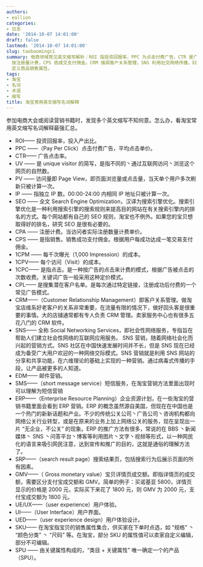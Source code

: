 ```yaml
---
authors:
- eallion
categories:
- 日志
date: '2014-10-07 14:01:00'
draft: false
lastmod: '2014-10-07 14:01:00'
slug: taobaomingci
summary: 电商领域常见英文缩写解析：ROI 指投资回报率，PPC 为点击付费广告，CTR 是广告点击率，UV 代表独立访客，PV 即页面浏览量。SEO 关乎搜索引擎排名，CPA
  按注册量计费，CPS 依成交支付佣金。CRM 强调客户关系管理，SNS 利用社交网络传播，EDM 和 SMS 分别指邮件与短信营销。GMV 统计详情页成交额，SKU
  定义商品销售属性。
tags:
- 淘宝
- 名词
- 术语
- 缩写
title: 淘宝常用英文缩写名词解释
---
```

参加电商大会或阅读营销书籍时，发现多个英文缩写不知何意。怎么办，看淘宝常用英文缩写名词解释最强汇总。

- ROI—— 投资回报率，投入产出比。
- PPC ——（Pay Per Click）点击付费广告，平均点击单价。
- CTR—— 广告点击率。
- UV —— 是 unique visitor 的简写，是指不同的丶通过互联网访问丶浏览这个网页的自然数。
- PV —— 访问量即 Page View，即页面浏览量或点击量，当天单个用户多次刷新只被计算一次。
- IP —— 指独立 IP 数。00:00-24:00 内相同 IP 地址只被计算一次。
- SEO —— 全文 Search Engine Optimization，汉译为搜索引擎优化。搜索引擎优化是一种利用搜索引擎的搜索规则来提高目的网站在有关搜索引擎内的排名的方式。每个网站都有自己的 SEO 规则，淘宝也不例外。如果您的宝贝想取得好的排名，研究 SEO 是很有必要的。
- CPA —— 注册计费。当访问者实际注册数量计费单价。
- CPS —— 是指销售。销售成功支付佣金。根据用户每成功达成一笔交易支付佣金。
- 1CPM —— 每千次曝光（1,000 Impression）的成本。
- 1CPV—— 每个访问（Visit）的成本。
- 1CPC—— 是指点击。是一种按广告的点击来计费的模式，根据广告被点击的次数收费。关键词广告一般采用这种定价模式。
- CPL—— 是搜集潜在客户名单。是每次通过特定链接，注册成功后付费的一个常见广告模式。
- CRM——（Customer Relationship Management）即客户关系管理。做淘宝店维系好老客户的关系非常重要，在流量有限的情况下，做好回头客是很重要的事情。大的店铺通常都有专人负责 CRM 管理。卖家服务中心也有很多五花八门的 CRM 软件。
- SNS—— 全称 Social Networking Services，即社会性网络服务，专指旨在帮助人们建立社会性网络的互联网应用服务。 SNS 营销，随着网络社会化而兴起的营销方式。SNS 社区在中国快速发展时间并不长，但是 SNS 现在已经成为备受广大用户欢迎的一种网络交际模式。SNS 营销就是利用 SNS 网站的分享和共享功能，在六维理论的基础上实现的一种营销。通过病毒式传播的手段，让产品被更多的人知道。
- EDM—— 邮件营销。
- SMS——（short message service）短信服务，在淘宝营销方法里面出现时可以理解为短信营销
- ERP——（Enterprise Resource Planning）企业资源计划，在一些淘宝的营销书籍里面会看到 ERP 营销。ERP 的概念虽然源自美国，但现在在中国也是一个热门的新新话题和产业。不少的传统公关公司丶广告公司丶咨询机构都向网络公关行业转型，或是在原来的业务上加上网络公关的服务，现在呈现出一片 “无企业，不公关” 的现象。ERP 的推广方法有很多，常说的在 BBS 丶新闻媒体丶 SNS 丶问答平台丶博客等利用图片丶文字丶视频等形式，以一种网民化的语言来吸引网民注意，达到宣传和推广的目的，这就是通俗的理解方法了。
- SRP——（search result page）搜索结果页，包括搜索行为后展示页面的所有因素。
- GMV——（ Gross monetary value）宝贝详情页成交额。即指详情页的成交额，需要区分支付宝成交额和 GMV。简单的例子：买诺基亚 5800，详情页显示的价格是 2000 元，实际买下来花了 1800 元，则 GMV 为 2000 元，支付宝成交额为 1800 元。
- UE/UX——（user experience）用户体验。
- UI——（User Interface）用户界面。
- UED——（user experience design）用户体验设计。
- SKU—— 在淘宝指宝贝的销售属性集合，供买家在下单时点选，如 “规格” 丶 “颜色分类” 丶 “尺码” 等。在淘宝，部分 SKU 的属性值可以卖家自定义编辑，部分不可编辑。
- SPU —— 由关键属性构成的，“类目 + 关键属性” 唯一确定一个的产品（SPU）。